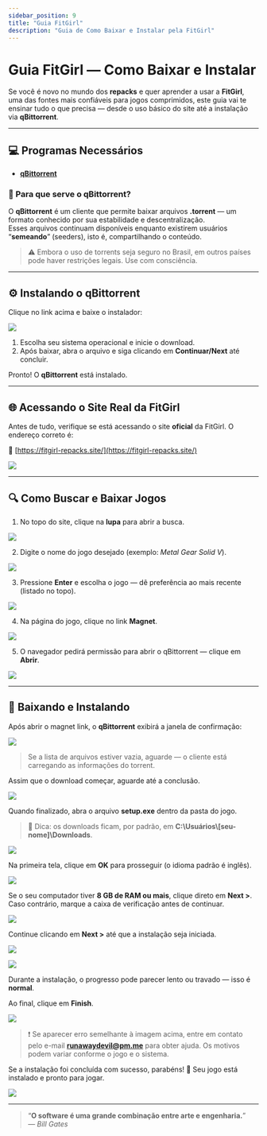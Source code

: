 ```yaml
---
sidebar_position: 9
title: "Guia FitGirl"
description: "Guia de Como Baixar e Instalar pela FitGirl"
---
```


# Guia FitGirl — Como Baixar e Instalar

Se você é novo no mundo dos **repacks** e quer aprender a usar a **FitGirl**, uma das fontes mais confiáveis para jogos comprimidos, este guia vai te ensinar tudo o que precisa — desde o uso básico do site até a instalação via **qBittorrent**.

---

## 💻 Programas Necessários

- [**qBittorrent**](https://www.qbittorrent.org/download)

### 🧩 Para que serve o qBittorrent?

O **qBittorrent** é um cliente que permite baixar arquivos **.torrent** — um formato conhecido por sua estabilidade e descentralização.  
Esses arquivos continuam disponíveis enquanto existirem usuários “**semeando**” (seeders), isto é, compartilhando o conteúdo.

> ⚠️ Embora o uso de torrents seja seguro no Brasil, em outros países pode haver restrições legais. Use com consciência.

---

## ⚙️ Instalando o qBittorrent

Clique no link acima e baixe o instalador:

![](/img/guia-fitgirl-1.png)

1. Escolha seu sistema operacional e inicie o download.
2. Após baixar, abra o arquivo e siga clicando em **Continuar/Next** até concluir.

Pronto! O **qBittorrent** está instalado.

---

## 🌐 Acessando o Site Real da FitGirl

Antes de tudo, verifique se está acessando o site **oficial** da FitGirl. O endereço correto é:

🔗 [https://fitgirl-repacks.site/](https://fitgirl-repacks.site/)

![](/img/guia-fitgirl-2.png)

---

## 🔍 Como Buscar e Baixar Jogos

1. No topo do site, clique na **lupa** para abrir a busca.

![](/img/guia-fitgirl-3.png)

2. Digite o nome do jogo desejado (exemplo: *Metal Gear Solid V*).

![](/img/guia-fitgirl-4.png)

3. Pressione **Enter** e escolha o jogo — dê preferência ao mais recente (listado no topo).

![](/img/guia-fitgirl-5.png)

4. Na página do jogo, clique no link **Magnet**.

![](/img/guia-fitgirl-6.png)

5. O navegador pedirá permissão para abrir o qBittorrent — clique em **Abrir**.

![](/img/guia-fitgirl-7.png)

---

## 💾 Baixando e Instalando

Após abrir o magnet link, o **qBittorrent** exibirá a janela de confirmação:

![](/img/guia-fitgirl-8.png)

> Se a lista de arquivos estiver vazia, aguarde — o cliente está carregando as informações do torrent.

Assim que o download começar, aguarde até a conclusão.

![](/img/guia-fitgirl-9.png)

Quando finalizado, abra o arquivo **setup.exe** dentro da pasta do jogo.

> 📁 Dica: os downloads ficam, por padrão, em **C:\Usuários\\[seu-nome]\\Downloads**.

![](/img/guia-fitgirl-10.png)

Na primeira tela, clique em **OK** para prosseguir (o idioma padrão é inglês).

![](/img/guia-fitgirl-11.png)

Se o seu computador tiver **8 GB de RAM ou mais**, clique direto em **Next >**.  
Caso contrário, marque a caixa de verificação antes de continuar.

![](/img/guia-fitgirl-12.png)

Continue clicando em **Next >** até que a instalação seja iniciada.

![](/img/guia-fitgirl-13.png)

![](/img/guia-fitgirl-14.png)

Durante a instalação, o progresso pode parecer lento ou travado — isso é **normal**.

Ao final, clique em **Finish**.

![](/img/guia-fitgirl-15.png)

> ❗ Se aparecer erro semelhante à imagem acima, entre em contato pelo e-mail **runawaydevil@pm.me** para obter ajuda. Os motivos podem variar conforme o jogo e o sistema.

Se a instalação foi concluída com sucesso, parabéns! 🎉 Seu jogo está instalado e pronto para jogar.

![](/img/guia-fitgirl-16.png)

---

> “**O software é uma grande combinação entre arte e engenharia.**”  
> — *Bill Gates*




